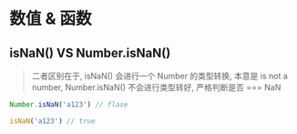 # 数值 & 函数

## isNaN() VS Number.isNaN()
> 二者区别在于, isNaN() 会进行一个 Number 的类型转换, 本意是 is not a number, 
> Number.isNaN() 不会进行类型转好, 严格判断是否 === NaN

```javascript
Number.isNaN('a123') // flase

isNaN('a123') // true

```